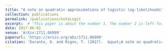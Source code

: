 ```yaml
---
title: "A note on quadratic approximations of logistic log-likelihoods"
collection: publications
permalink: /publications/noteLogit
excerpt:  # 'This paper is about the number 1. The number 2 is left for future work.'
date: 2017-06-01
venue: 'ArXiv:1711.06999'
paperurl: 'https://arxiv.org/abs/1711.06999'
citation: 'Durante, D. and Rigon, T. (2017).  &quot;A note on quadratic approximations of logistic log-likelihoods.&quot; <i>ArXiv:1711.06999</i>.'
---
```



